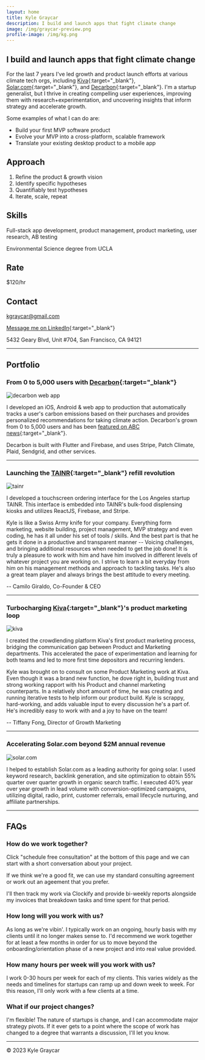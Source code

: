 ```yaml
---
layout: home
title: Kyle Graycar
description: I build and launch apps that fight climate change
image: /img/graycar-preview.png
profile-image: /img/kg.png
---
```


## I build and launch apps that fight climate change

For the last 7 years I've led growth and product launch efforts at various climate tech orgs, including [Kiva][kiva]{:target="_blank"}, [Solar.com][solar.com]{:target="_blank"}, and [Decarbon][decarbon]{:target="_blank"}. I'm a startup generalist, but I thrive in creating compelling user experiences, improving them with research+experimentation, and uncovering insights that inform strategy and accelerate growth. 

Some examples of what I can do are:
- Build your first MVP software product
- Evolve your MVP into a cross-platform, scalable framework
- Translate your existing desktop product to a mobile app

## Approach
1. Refine the product & growth vision
2. Identify specific hypotheses
3. Quantifiably test hypotheses
4. Iterate, scale, repeat

## Skills
Full-stack app development, product management, product marketing, user research, AB testing

Environmental Science degree from UCLA

## Rate
$120/hr

## Contact
kgraycar@gmail.com

[Message me on LinkedIn][linkedin]{:target="_blank"}

5432 Geary Blvd, Unit #704, San Francisco, CA 94121

___

## Portfolio

### From 0 to 5,000 users with [Decarbon][decarbon]{:target="_blank"}

![decarbon web app](/img/decarbon-desktop.png)

I developed an iOS, Android & web app to production that automatically tracks a user's carbon emissions based on their purchases and provides personalized recommendations for taking climate action. Decarbon's grown from 0 to 5,000 users and has been [featured on ABC news][abc-feature]{:target="_blank"}. 

Decarbon is built with Flutter and Firebase, and uses Stripe, Patch Climate, Plaid, Sendgrid, and other services. 

___

### Launching the [TAINR][tainr]{:target="_blank"} refill revolution

![tainr](/img/TAINR.png)

I developed a touchscreen ordering interface for the Los Angeles startup TAINR. This interface is embedded into TAINR's bulk-food displensing kiosks and utilizes ReactJS, Firebase, and Stripe. 

>
Kyle is like a Swiss Army knife for your company. Everything form marketing, website building, project management, MVP strategy and even coding, he has it all under his set of tools / skills. And the best part is that he gets it done in a productive and transparent manner -- Voicing challenges, and bringing additional resources when needed to get the job done! It is truly a pleasure to work with him and have him involved in different levels of whatever project you are working on. I strive to learn a bit everyday from him on his management methods and approach to tackling tasks. He's also a great team player and always brings the best attitude to every meeting.
>
-- Camilo Giraldo, Co-Founder & CEO

___

### Turbocharging [Kiva][kiva]{:target="_blank"}'s product marketing loop

![kiva](/img/kiva.png)

I created the crowdlending platform Kiva's first product marketing process, bridging the communication gap between Product and Marketing departments. This accelerated the pace of experimentation and learning for both teams and led to more first time depositors and recurring lenders.

>
Kyle was brought on to consult on some Product Marketing work at Kiva. Even though it was a brand new function, he dove right in, building trust and strong working rapport with his Product and channel marketing counterparts. In a relatively short amount of time, he was creating and running iterative tests to help inform our product build. Kyle is scrappy, hard-working, and adds valuable input to every discussion he's a part of. He's incredibly easy to work with and a joy to have on the team! 
>
-- Tiffany Fong, Director of Growth Marketing

___

### Accelerating Solar.com beyond $2M annual revenue

![solar.com](/img/solar.com.png)

I helped to establish Solar.com as a leading authority for going solar. I used keyword research, backlink generation, and site optimization to obtain 55% quarter over quarter growth in organic search traffic. I executed 40% year over year growth in lead volume with conversion-optimized campaigns, utilizing digital, radio, print, customer referrals, email lifecycle nurturing, and affiliate partnerships.

___

## FAQs

### How do we work together?

Click "schedule free consultation" at the bottom of this page and we can start with a short conversation about your project. 

If we think we're a good fit, we can use my standard consulting agreement or work out an ageement that you prefer. 

I'll then track my work via Clockify and provide bi-weekly reports alongside my invoices that breakdown tasks and time spent for that period.

### How long will you work with us?

As long as we're vibin'. I typically work on an ongoing, hourly basis with my clients until it no longer makes sense to. I'd recommend we work together for at least a few months in order for us to move beyond the onboarding/orientation phase of a new project and into real value provided.

### How many hours per week will you work with us?

I work 0-30 hours per week for each of my clients. This varies widely as the needs and timelines for startups can ramp up and down week to week. For this reason, I'll only work with a few clients at a time.

### What if our project changes?

I'm flexible! The nature of startups is change, and I can accommodate major strategy pivots. If it ever gets to a point where the scope of work has changed to a degree that warrants a discussion, I'll let you know.

___

© 2023 Kyle Graycar

[kiva]: https://kiva.org
[solar.com]: https://solar.com
[decarbon]: https://decarbonapp.com
[abc-feature]: https://www.youtube.com/watch?v=0B0_0PgEJFc
[tainr]: https://gotainr.com
[linkedin]: https://www.linkedin.com/in/kgraycar/